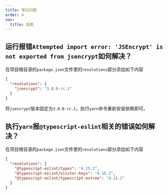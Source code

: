 ```yaml
---
title: 常见问题
order: 4
nav:
  title: 指南
---
```


## 运行报错`Attempted import error: 'JSEncrypt' is not exported from jsencrypt`如何解决？

在项目根目录的`package.json`文件里的`resolutions`部分添加如下内容
```json
{
  "resolutions": {
    "jsencrypt": "3.0.0-rc.1"
  }
}
```
将`jsencrypt`版本固定为`3.0.0-rc.1`，执行`yarn`命令重新安装依赖即可。

## 执行`yarn`报`@typescript-eslint`相关的错误如何解决？

在项目根目录的`package.json`文件里的`resolutions`部分添加如下内容
```json
{
  "resolutions": {
    "@typescript-eslint/types": "4.15.2",
    "@typescript-eslint/visitor-keys": "4.15.2",
    "@typescript-eslint/typescript-estree": "4.15.2"
  }
}
```


